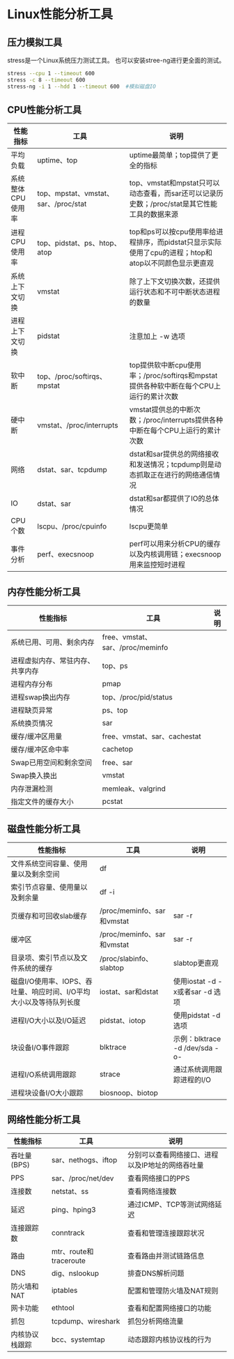 # Linux性能分析工具
## 压力模拟工具
stress是一个Linux系统压力测试工具。
也可以安装stree-ng进行更全面的测试。
```sh
stress --cpu 1 --timeout 600
stress -c 8 --timeout 600
stress-ng -i 1 --hdd 1 --timeout 600  #模拟磁盘IO
```
## CPU性能分析工具
| 性能指标 | 工具 | 说明 |
| ------ | ------ | ------ |
| 平均负载 | uptime、top  | uptime最简单；top提供了更全的指标 |
| 系统整体CPU使用率 | top、mpstat、vmstat、sar、/proc/stat | top、vmstat和mpstat只可以动态查看，而sar还可以记录历史数；/proc/stat是其它性能工具的数据来源 |
| 进程CPU使用率 | top、pidstat、ps、htop、atop | top和ps可以按cpu使用率给进程排序，而pidstat只显示实际使用了cpu的进程；htop和atop以不同颜色显示更直观 |
| 系统上下文切换 | vmstat | 除了上下文切换次数，还提供运行状态和不可中断状态进程的数量 |
| 进程上下文切换 | pidstat | 注意加上 -w 选项 |
| 软中断 | top、/proc/softirqs、mpstat | top提供软中断cpu使用率；/proc/softirqs和mpstat提供各种软中断在每个CPU上运行的累计次数 |
| 硬中断 | vmstat、/proc/interrupts | vmstat提供总的中断次数；/proc/interrupts提供各种中断在每个CPU上运行的累计次数 |
| 网络 | dstat、sar、tcpdump | dstat和sar提供总的网络接收和发送情况；tcpdump则是动态抓取正在进行的网络通信情况 |
| IO | dstat、sar | dstat和sar都提供了IO的总体情况 |
| CPU个数 | lscpu、/proc/cpuinfo | lscpu更简单 |
| 事件分析 | perf、execsnoop | perf可以用来分析CPU的缓存以及内核调用链；execsnoop用来监控短时进程 |

## 内存性能分析工具
| 性能指标 | 工具 | 说明 |
| ------ | ------ | ------ |
| 系统已用、可用、剩余内存 | free、vmstat、sar、/proc/meminfo | |
| 进程虚拟内存、常驻内存、共享内存 | top、ps |  |
| 进程内存分布 | pmap |  |
| 进程swap换出内存 | top、/proc/pid/status |  |
| 进程缺页异常 | ps、top |  |
| 系统换页情况 | sar |  |
| 缓存/缓冲区用量 | free、vmstat、sar、cachestat |  |
| 缓存/缓冲区命中率 | cachetop |  |
| Swap已用空间和剩余空间 | free、sar |  |
| Swap换入换出 | vmstat |  |
| 内存泄漏检测 | memleak、valgrind |  |
| 指定文件的缓存大小 | pcstat |  |

## 磁盘性能分析工具
| 性能指标 | 工具 | 说明 |
| ------ | ------ | ------ |
| 文件系统空间容量、使用量以及剩余空间 | df |  |
| 索引节点容量、使用量以及剩余量 | df -i |  |
| 页缓存和可回收slab缓存 | /proc/meminfo、sar和vmstat | sar -r |
| 缓冲区 | /proc/meminfo、sar和vmstat | sar -r |
| 目录项、索引节点以及文件系统的缓存 | /proc/slabinfo、slabtop | slabtop更直观 |
| 磁盘I/O使用率、IOPS、吞吐量、响应时间、I/O平均大小以及等待队列长度 | iostat、sar和dstat | 使用iostat -d -x或者sar -d 选项 |
| 进程I/O大小以及I/O延迟 | pidstat、iotop | 使用pidstat -d选项 |
| 块设备I/O事件跟踪 | blktrace | 示例：blktrace -d /dev/sda -o- | blkparse -i- |
| 进程I/O系统调用跟踪 | strace | 通过系统调用跟踪进程的I/O |
| 进程块设备I/O大小跟踪 | biosnoop、biotop |  |

## 网络性能分析工具
| 性能指标 | 工具 | 说明 |
| ------ | ------ | ------ |
| 吞吐量(BPS) | sar、nethogs、iftop | 分别可以查看网络接口、进程以及IP地址的网络吞吐量 |
| PPS | sar、/proc/net/dev | 查看网络接口的PPS |
| 连接数 | netstat、ss | 查看网络连接数 |
| 延迟 | ping、hping3 | 通过ICMP、TCP等测试网络延迟 |
| 连接跟踪数 | conntrack | 查看和管理连接跟踪状况 |
| 路由 | mtr、route和traceroute | 查看路由并测试链路信息 |
| DNS | dig、nslookup | 排查DNS解析问题 |
| 防火墙和NAT | iptables | 配置和管理防火墙及NAT规则 |
| 网卡功能 | ethtool | 查看和配置网络接口的功能 |
| 抓包 | tcpdump、wireshark | 抓包分析网络流量 |
| 内核协议栈跟踪 | bcc、systemtap | 动态跟踪内核协议栈的行为 |